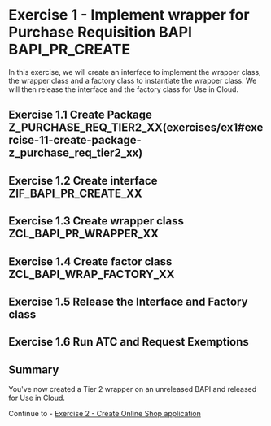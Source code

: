 # Exercise 1 - Implement wrapper for Purchase Requisition BAPI BAPI_PR_CREATE
In this exercise, we will create an interface to implement the wrapper class, the wrapper class and a factory class to instantiate the wrapper class. We will then release the interface and the factory class for Use in Cloud.

## Exercise 1.1 Create Package Z_PURCHASE_REQ_TIER2_XX(exercises/ex1#exercise-11-create-package-z_purchase_req_tier2_xx)
## Exercise 1.2 Create interface ZIF_BAPI_PR_CREATE_XX
## Exercise 1.3 Create wrapper class ZCL_BAPI_PR_WRAPPER_XX
## Exercise 1.4 Create factor class ZCL_BAPI_WRAP_FACTORY_XX
## Exercise 1.5 Release the Interface and Factory class
## Exercise 1.6 Run ATC and Request Exemptions
## Summary
You've now created a Tier 2 wrapper on an unreleased BAPI and released for Use in Cloud.

Continue to - [Exercise 2 - Create Online Shop application](../ex2/README.md)

